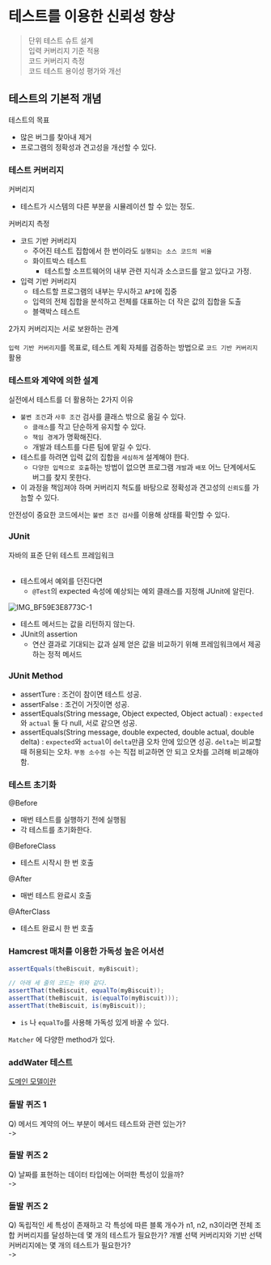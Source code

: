 # 테스트를 이용한 신뢰성 향상

> 단위 테스트 슈트 설계<br>
입력 커버리지 기준 적용<br>
코드 커버리지 측정<br>
코드 테스트 용이성 평가와 개선<br>

## 테스트의 기본적 개념
테스트의 목표
- 많은 버그를 찾아내 제거
- 프로그램의 정확성과 견고성을 개선할 수 있다.

### 테스트 커버리지
커버리지
- 테스트가 시스템의 다른 부분을 시뮬레이션 할 수 있는 정도.

커버리지 측정
- 코드 기반 커버리지
    - 주어진 테스트 집합에서 한 번이라도 `실행되는 소스 코드의 비율`
    - 화이트박스 테스트
        - 테스트할 소프트웨어의 내부 관련 지식과 소스코드를 알고 있다고 가정.
- 입력 기반 커버리지
    - 테스트할 프로그램의 내부는 무시하고 `API`에 집중
    - 입력의 전체 집합을 분석하고 전체를 대표하는 더 작은 값의 집합을 도출
    - 블랙박스 테스트

2가지 커버리지는 서로 보완하는 관계<br>
<br>
`입력 기반 커버리지`를 목표로, 테스트 계획 자체를 검증하는 방법으로 `코드 기반 커버리지` 활용

### 테스트와 계약에 의한 설계
실전에서 테스트를 더 활용하는 2가지 이유
- `불변 조건`과 `사후 조건` 검사를 클래스 밖으로 옮길 수 있다.
    - `클래스`를 작고 단순하게 유지할 수 있다.
    - `책임 경계`가 명확해진다.
    - 개발과 테스트를 다른 팀에 맡길 수 있다.
- 테스트를 하려면 입력 값의 집합을 `세심하게` 설계해야 한다.
    - `다양한 입력으로 호출`하는 방법이 없으면 프로그램 `개발`과 `배포` 어느 단계에서도 버그를 찾지 못한다.
- 이 과정을 책임져야 하며 커버리지 척도를 바탕으로 정확성과 견고성의 `신뢰도`를 가늠할 수 있다.

안전성이 중요한 코드에서는 `불변 조건 검사`를 이용해 상태를 확인할 수 있다.

### JUnit
자바의 표준 단위 테스트 프레임워크<br>
<br>

- 테스트에서 예외를 던진다면
    - `@Test`의 expected 속성에 예상되는 예외 클래스를 지정해 JUnit에 알린다.

![IMG_BF59E3E8773C-1](https://user-images.githubusercontent.com/73376468/153616672-9097f367-3f3b-4de1-8301-5769913380cc.jpeg)

- 테스트 메서드는 값을 리턴하지 않는다.
- JUnit의 assertion
    - 연산 결과로 기대되는 값과 실제 얻은 값을 비교하기 위해 프레임워크에서 제공하는 정적 메서드

### JUnit Method
- assertTure : 조건이 참이면 테스트 성공.
- assertFalse : 조건이 거짓이면 성공.
- assertEquals(String message, Object expected, Object actual) : `expected`와 `actual` 둘 다 null, 서로 같으면 성공.
- assertEquals(String message, double expected, double actual, double delta) : `expected`와 `actual`이 `delta`만큼 오차 안에 있으면 성공. `delta`는 비교할 때 허용되는 오차. `부동 소수점 수`는 직접 비교하면 안 되고 오차를 고려해 비교해야함.

### 테스트 초기화
@Before
- 매번 테스트를 실행하기 전에 실행됨
- 각 테스트를 초기화한다.

@BeforeClass
- 테스트 시작시 한 번 호출

@After
- 매번 테스트 완료시 호출

@AfterClass
- 테스트 완료시 한 번 호출

### Hamcrest 매처를 이용한 가독성 높은 어서션

```java
assertEquals(theBiscuit, myBiscuit);

// 아래 세 줄의 코드는 위와 같다.
assertThat(theBiscuit, equalTo(myBiscuit));
assertThat(theBiscuit, is(equalTo(myBiscuit)));
assertThat(theBiscuit, is(myBiscuit));
```
- `is` 나 `equalTo`를 사용해 가독성 있게 바꿀 수 있다.

`Matcher` 에 다양한 method가 있다.

### addWater 테스트
[도메인 모델이란](https://javacan.tistory.com/entry/what-is-a-domain-model)






### 돌발 퀴즈 1
Q) 메서드 계약의 어느 부분이 메서드 테스트와 관련 있는가?<br>
-> 

### 돌발 퀴즈 2
Q) 날짜를 표현하는 데이터 타입에는 어떠한 특성이 있을까?<br>
-> 

### 돌발 퀴즈 2
Q) 독립적인 세 특성이 존재하고 각 특성에 따른 블록 개수가 n1, n2, n3이라면 전체 조합 커버리지를 달성하는데 몇 개의 테스트가 필요한가? 개별 선택 커버리지와 기반 선택 커버리지에는 몇 개의 테스트가 필요한가?<br>
-> 

